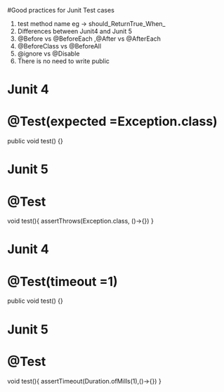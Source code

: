 #Good practices for Junit Test cases 
1. test method name eg -> should_ReturnTrue_When_
2. Differences between Junit4 and Junit 5 
3. @Before  vs  @BeforeEach ,@After vs @AfterEach
4. @BeforeClass vs @BeforeAll
5. @ignore vs @Disable 
6. There is no need to write public

# Junit 4 
# @Test(expected =Exception.class)
public void test()
{}

# Junit 5
# @Test
 void test(){
   assertThrows(Exception.class, ()->{})
}

# Junit 4
# @Test(timeout =1)
public void test()
{}

# Junit 5
# @Test
void test(){
assertTimeout(Duration.ofMills(1),()->{})
}
